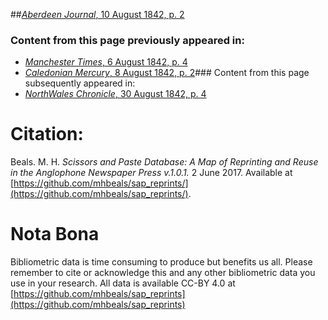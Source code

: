 ##[*Aberdeen Journal*, 10 August 1842, p. 2](https://mhbeals.github.io/sap_html/Aberdeen-Journal/Aberdeen-Journal-10-August-1842-p-2)

### Content from this page previously appeared in:
+ [*Manchester Times*, 6 August 1842, p. 4](https://mhbeals.github.io/sap_html/Manchester-Times/Manchester-Times-6-August-1842-p-4)
+ [*Caledonian Mercury*, 8 August 1842, p. 2](https://mhbeals.github.io/sap_html/Caledonian-Mercury/Caledonian-Mercury-8-August-1842-p-2)### Content from this page subsequently appeared in:
+ [*NorthWales Chronicle*, 30 August 1842, p. 4](https://mhbeals.github.io/sap_html/NorthWales-Chronicle/NorthWales-Chronicle-30-August-1842-p-4)
                    
# Citation: 

Beals. M. H. *Scissors and Paste Database: A Map of Reprinting and Reuse in the Anglophone Newspaper Press v.1.0.1.* 2 June 2017. Available at [https://github.com/mhbeals/sap_reprints/](https://github.com/mhbeals/sap_reprints/). 
                    
# Nota Bona

Bibliometric data is time consuming to produce but benefits us all. Please remember to cite or acknowledge this and any other bibliometric data you use in your research. All data is available CC-BY 4.0 at [https://github.com/mhbeals/sap_reprints](https://github.com/mhbeals/sap_reprints)